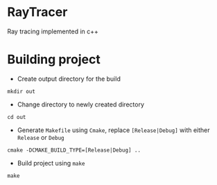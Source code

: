 # RayTracer
Ray tracing implemented in c++

# Building project
- Create output directory for the build
```
mkdir out
```
- Change directory to newly created directory
```
cd out
``` 
- Generate `Makefile` using `Cmake`, replace `[Release|Debug]` with either `Release` or `Debug`
```
cmake -DCMAKE_BUILD_TYPE=[Release|Debug] ..
```
- Build project using `make`
```
make
```